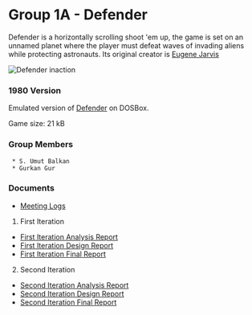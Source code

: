 # Group 1A - Defender
Defender is a horizontally scrolling shoot 'em up, the game is set on an unnamed planet where the player must defeat waves of invading aliens while protecting astronauts. Its original creator is [Eugene Jarvis](https://en.wikipedia.org/wiki/Eugene_Jarvis)

![Defender inaction](https://i.ibb.co/dMkM4jD/mainmenu.png)

### 1980 Version
 Emulated version of [Defender](https://www.retrogames.cz/play_178-DOS.php?language=EN) on DOSBox.

 Game size: 21 kB

### Group Members
```
 * S. Umut Balkan
 * Gurkan Gur
```

### Documents
* [Meeting Logs](https://docs.google.com/document/d/1yx_3lrlqbCUC2ct-LqhampS2bvkDfmaO-Gfp0Zg99ns/edit?usp=sharing)
1. First Iteration
 - [First Iteration Analysis Report](https://docs.google.com/document/d/18lvh-wrNW3_tvyJrGlpdyy6mpOZYnjzNDenJAUCYeyg/edit?usp=sharing)
 - [First Iteration Design Report](https://docs.google.com/document/d/1Xkbu0U5bRJcjMPH1CIs8-rmXebrwy60oLCuWMCcfdVQ/edit?usp=sharing)
 - [First Iteration Final Report](https://docs.google.com/document/d/1eYVsFOKyhqjhbQgZyTxYBFop_qFLq337jcXp3qj8kfg/edit?usp=sharing)
2. Second Iteration
 - [Second Iteration Analysis Report](https://docs.google.com/document/d/1ndL2ctFbnL87WL94jo9t1Gd-xMnVr7E0ddCe_jSxmDI/edit?usp=sharing)
 - [Second Iteration Design Report](https://docs.google.com/document/d/1r8VmOA_-LKa775pw3yZ3w6Si4NVthYoDFrkq91PwpGI/edit?usp=sharing)
 - [Second Iteration Final Report](https://docs.google.com/document/d/1Yc3RkXxOP7yzSfZvHkvs6-Sxd0apQ9jxlKa4odhoPJU/edit?usp=sharing)
